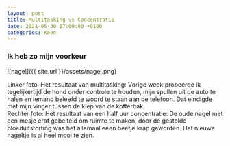 ```yaml
---
layout: post
title: Multitasking vs Concentratie
date: 2021-05-30 17:00:00 +0100
categories: Koen
---
```


### Ik heb zo mijn voorkeur

![nagel]({{ site.url }}/assets/nagel.png)

Linker foto: Het resultaat van multitasking: Vorige week probeerde ik tegelijkertijd de hond onder controle te houden, mijn spullen uit de auto te halen en iemand beleefd te woord te staan aan de telefoon. Dat eindigde met mijn vinger tussen de klep van de kofferbak.  
Rechter foto: Het resultaat van een half uur concentratie: De oude nagel met een mesje eraf gebeiteld om ruimte te maken; door de gestolde bloeduitstorting was het allemaal eeen beetje krap geworden. Het nieuwe nageltje is al heel mooi te zien.
